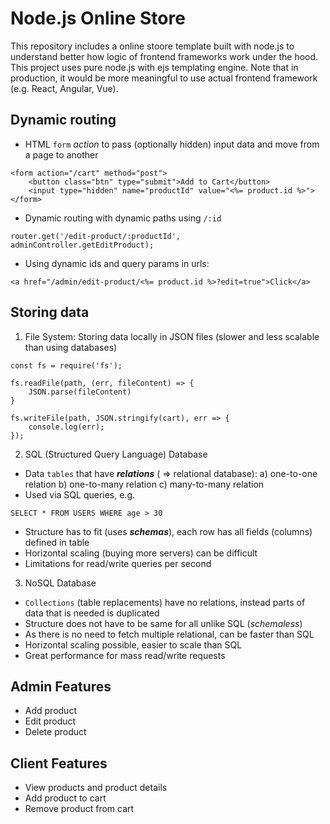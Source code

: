# Node.js Online Store

This repository includes a online stoore template built with node.js to understand better how logic of frontend frameworks work under the hood. This project uses pure node.js with ejs templating engine. Note that in production, it would be more meaningful to use actual frontend framework (e.g. React, Angular, Vue).

## Dynamic routing

- HTML `form` _action_ to pass (optionally hidden) input data and move from a page to another

```
<form action="/cart" method="post">
    <button class="btn" type="submit">Add to Cart</button>
    <input type="hidden" name="productId" value="<%= product.id %>">
</form>
```

- Dynamic routing with dynamic paths using `/:id`

```
router.get('/edit-product/:productId', adminController.getEditProduct);
```

- Using dynamic ids and query params in urls:

```
<a href="/admin/edit-product/<%= product.id %>?edit=true">Click</a>
```

## Storing data

1. File System: Storing data locally in JSON files (slower and less scalable than using databases)

```
const fs = require('fs');

fs.readFile(path, (err, fileContent) => {
    JSON.parse(fileContent)
}

fs.writeFile(path, JSON.stringify(cart), err => {
    console.log(err);
});
```

2. SQL (Structured Query Language) Database

- Data `tables` that have **_relations_** ( => relational database):
  a) one-to-one relation
  b) one-to-many relation
  c) many-to-many relation
- Used via SQL queries, e.g.

```
SELECT * FROM USERS WHERE age > 30
```

- Structure has to fit (uses **_schemas_**), each row has all fields (columns) defined in table
- Horizontal scaling (buying more servers) can be difficult
- Limitations for read/write queries per second

3. NoSQL Database

- `Collections` (table replacements) have no relations, instead parts of data that is needed is duplicated
- Structure does not have to be same for all unlike SQL (_schemaless_)
- As there is no need to fetch multiple relational, can be faster than SQL
- Horizontal scaling possible, easier to scale than SQL
- Great performance for mass read/write requests

## Admin Features

- Add product
- Edit product
- Delete product

## Client Features

- View products and product details
- Add product to cart
- Remove product from cart
